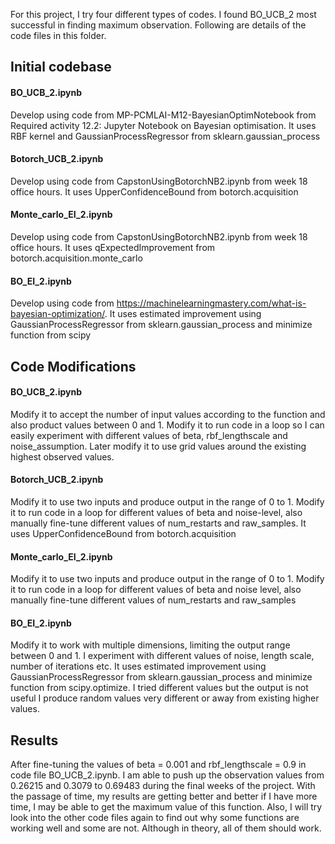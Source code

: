 For this project, I try four different types of codes. I found BO_UCB_2 most successful in finding maximum observation. Following are details of the code files in this folder. 
 
## Initial codebase 

#### BO_UCB_2.ipynb 
Develop using code from MP-PCMLAI-M12-BayesianOptimNotebook from Required activity 12.2: Jupyter Notebook on Bayesian optimisation. It uses RBF kernel and GaussianProcessRegressor from sklearn.gaussian_process 

#### Botorch_UCB_2.ipynb  
Develop using code from CapstonUsingBotorchNB2.ipynb from week 18 office hours. It uses UpperConfidenceBound from botorch.acquisition 

#### Monte_carlo_EI_2.ipynb 
Develop using code from CapstonUsingBotorchNB2.ipynb from week 18 office hours. It uses  qExpectedImprovement from botorch.acquisition.monte_carlo 

#### BO_EI_2.ipynb 
Develop using code from https://machinelearningmastery.com/what-is-bayesian-optimization/. It uses estimated improvement using GaussianProcessRegressor from sklearn.gaussian_process and minimize function from scipy  

## Code Modifications 

#### BO_UCB_2.ipynb  
Modify it to accept the number of input values according to the function and also product values between 0 and 1. Modify it to run code in a loop so I can easily experiment with different values of beta, rbf_lengthscale and noise_assumption.  Later modify it to use grid values around the existing highest observed values. 
 
#### Botorch_UCB_2.ipynb 
Modify it to use two inputs and produce output in the range of 0 to 1. Modify it to run code in a loop for different values of beta and noise-level, also manually fine-tune different values of num_restarts and raw_samples. It uses UpperConfidenceBound from botorch.acquisition 
 
#### Monte_carlo_EI_2.ipynb 
Modify it to use two inputs and produce output in the range of 0 to 1. Modify it to run code in a loop for different values of beta and noise level, also manually fine-tune different values of num_restarts and raw_samples 
   
#### BO_EI_2.ipynb 
Modify it to work with multiple dimensions, limiting the output range between 0 and 1. I experiment with different values of noise, length scale, number of iterations etc. It uses estimated improvement using GaussianProcessRegressor from sklearn.gaussian_process and minimize function from scipy.optimize. I tried different values but the output is not useful I produce random values very different or away from existing higher values. 
 
## Results 
After fine-tuning the values of beta = 0.001 and rbf_lengthscale = 0.9 in code file BO_UCB_2.ipynb. I am able to push up the observation values from 0.26215 and 0.3079 to 0.69483 during the final weeks of the project. With the passage of time, my results are getting better and better if I have more time, I may be able to get the maximum value of this function. Also, I will try look into the other code files again to find out why some functions are working well and some are not. Although in theory, all of them should work. 
 
 
